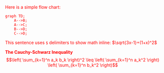 <style >
  * {color:red}
</style>

Here is a simple flow chart:

```mermaid
graph TD;
    A-->B;
    A-->C;
    B-->D;
    C-->D;
```

This sentence uses `$` delimiters to show math inline:  $\sqrt{3x-1}+(1+x)^2$

**The Cauchy-Schwarz Inequality**
$$\left( \sum_{k=1}^n a_k b_k \right)^2 \leq \left( \sum_{k=1}^n a_k^2 \right) \left( \sum_{k=1}^n b_k^2 \right)$$
